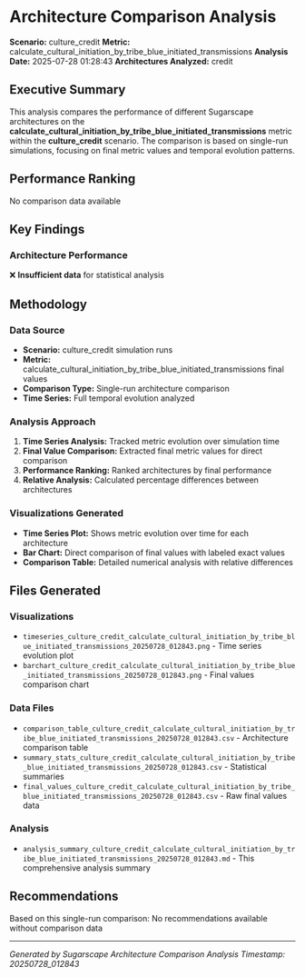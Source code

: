 # Architecture Comparison Analysis

**Scenario:** culture_credit
**Metric:** calculate_cultural_initiation_by_tribe_blue_initiated_transmissions
**Analysis Date:** 2025-07-28 01:28:43
**Architectures Analyzed:** credit

## Executive Summary

This analysis compares the performance of different Sugarscape architectures on the **calculate_cultural_initiation_by_tribe_blue_initiated_transmissions** metric within the **culture_credit** scenario. The comparison is based on single-run simulations, focusing on final metric values and temporal evolution patterns.

## Performance Ranking
No comparison data available

## Key Findings

### Architecture Performance
❌ **Insufficient data** for statistical analysis

## Methodology

### Data Source
- **Scenario:** culture_credit simulation runs
- **Metric:** calculate_cultural_initiation_by_tribe_blue_initiated_transmissions final values
- **Comparison Type:** Single-run architecture comparison
- **Time Series:** Full temporal evolution analyzed

### Analysis Approach
1. **Time Series Analysis:** Tracked metric evolution over simulation time
2. **Final Value Comparison:** Extracted final metric values for direct comparison
3. **Performance Ranking:** Ranked architectures by final performance
4. **Relative Analysis:** Calculated percentage differences between architectures

### Visualizations Generated
- **Time Series Plot:** Shows metric evolution over time for each architecture
- **Bar Chart:** Direct comparison of final values with labeled exact values
- **Comparison Table:** Detailed numerical analysis with relative differences

## Files Generated

### Visualizations
- `timeseries_culture_credit_calculate_cultural_initiation_by_tribe_blue_initiated_transmissions_20250728_012843.png` - Time series evolution plot
- `barchart_culture_credit_calculate_cultural_initiation_by_tribe_blue_initiated_transmissions_20250728_012843.png` - Final values comparison chart

### Data Files
- `comparison_table_culture_credit_calculate_cultural_initiation_by_tribe_blue_initiated_transmissions_20250728_012843.csv` - Architecture comparison table
- `summary_stats_culture_credit_calculate_cultural_initiation_by_tribe_blue_initiated_transmissions_20250728_012843.csv` - Statistical summaries
- `final_values_culture_credit_calculate_cultural_initiation_by_tribe_blue_initiated_transmissions_20250728_012843.csv` - Raw final values data

### Analysis
- `analysis_summary_culture_credit_calculate_cultural_initiation_by_tribe_blue_initiated_transmissions_20250728_012843.md` - This comprehensive analysis summary

## Recommendations

Based on this single-run comparison:
No recommendations available without comparison data

---
*Generated by Sugarscape Architecture Comparison Analysis*
*Timestamp: 20250728_012843*
